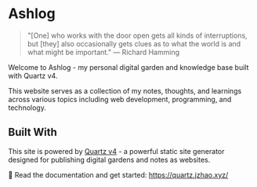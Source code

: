 # Ashlog

> "[One] who works with the door open gets all kinds of interruptions, but [they] also occasionally gets clues as to what the world is and what might be important." — Richard Hamming

Welcome to Ashlog - my personal digital garden and knowledge base built with Quartz v4.

This website serves as a collection of my notes, thoughts, and learnings across various topics including web development, programming, and technology.

## Built With

This site is powered by [Quartz v4](https://github.com/jackyzha0/quartz) - a powerful static site generator designed for publishing digital gardens and notes as websites.

🔗 Read the documentation and get started: https://quartz.jzhao.xyz/